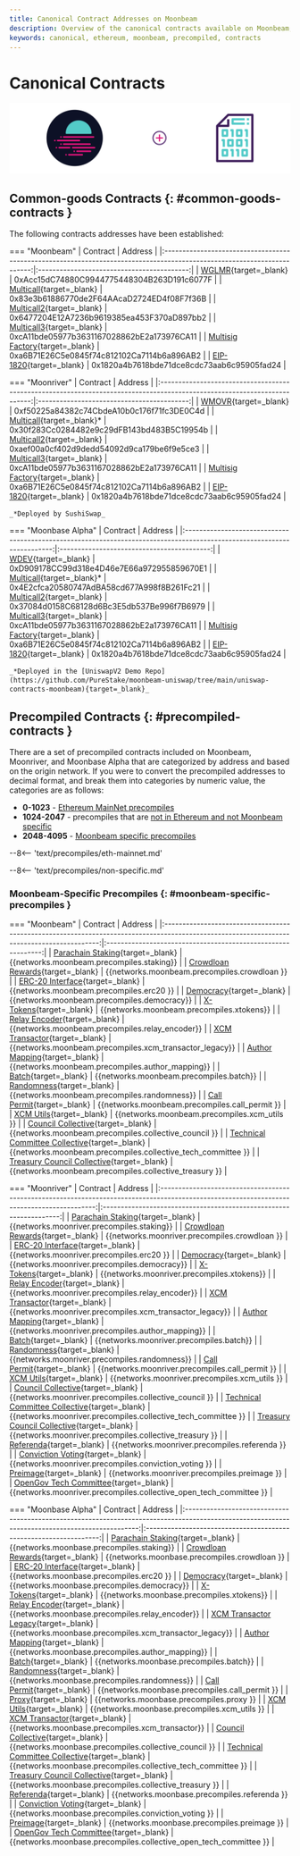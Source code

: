 ```yaml
---
title: Canonical Contract Addresses on Moonbeam
description: Overview of the canonical contracts available on Moonbeam, Moonriver, & Moonbase Alpha, including common-goods contracts and precompiles.
keywords: canonical, ethereum, moonbeam, precompiled, contracts
---
```


# Canonical Contracts

![Canonical contracts banner](/images/builders/build/canonical-contracts/canonical-contracts-banner.png)

## Common-goods Contracts {: #common-goods-contracts }

The following contracts addresses have been established:

=== "Moonbeam"
    |                                                        Contract                                                         |                  Address                   |
    |:-----------------------------------------------------------------------------------------------------------------------:|:------------------------------------------:|
    |      [WGLMR](https://moonbeam.moonscan.io/address/0xAcc15dC74880C9944775448304B263D191c6077F#code){target=_blank}       | 0xAcc15dC74880C9944775448304B263D191c6077F |
    |    [Multicall](https://moonbeam.moonscan.io/address/0x83e3b61886770de2F64AAcaD2724ED4f08F7f36B#code){target=_blank}     | 0x83e3b61886770de2F64AAcaD2724ED4f08F7f36B |
    |    [Multicall2](https://moonbeam.moonscan.io/address/0x6477204E12A7236b9619385ea453F370aD897bb2#code){target=_blank}    | 0x6477204E12A7236b9619385ea453F370aD897bb2 |
    |    [Multicall3](https://moonbeam.moonscan.io/address/0xca11bde05977b3631167028862be2a173976ca11#code){target=_blank}    | 0xcA11bde05977b3631167028862bE2a173976CA11 |
    | [Multisig Factory](https://moonbeam.moonscan.io/address/0xa6B71E26C5e0845f74c812102Ca7114b6a896AB2#code){target=_blank} | 0xa6B71E26C5e0845f74c812102Ca7114b6a896AB2 |
    |                           [EIP-1820](https://eips.ethereum.org/EIPS/eip-1820){target=_blank}                            | 0x1820a4b7618bde71dce8cdc73aab6c95905fad24 |

=== "Moonriver"
    |                                                         Contract                                                         |                  Address                   |
    |:------------------------------------------------------------------------------------------------------------------------:|:------------------------------------------:|
    |      [WMOVR](https://moonriver.moonscan.io/address/0xf50225a84382c74CbdeA10b0c176f71fc3DE0C4d#code){target=_blank}       | 0xf50225a84382c74CbdeA10b0c176f71fc3DE0C4d |
    |    [Multicall](https://moonriver.moonscan.io/address/0x30f283Cc0284482e9c29dFB143bd483B5C19954b#code){target=_blank}*    | 0x30f283Cc0284482e9c29dFB143bd483B5C19954b |
    |    [Multicall2](https://moonriver.moonscan.io/address/0xaef00a0cf402d9dedd54092d9ca179be6f9e5ce3#code){target=_blank}    | 0xaef00a0cf402d9dedd54092d9ca179be6f9e5ce3 |
    |   [Multicall3](https://moonriver.moonscan.io/address/0xca11bde05977b3631167028862be2a173976ca11#code/){target=_blank}    | 0xcA11bde05977b3631167028862bE2a173976CA11 |
    | [Multisig Factory](https://moonriver.moonscan.io/address/0xa6B71E26C5e0845f74c812102Ca7114b6a896AB2#code){target=_blank} | 0xa6B71E26C5e0845f74c812102Ca7114b6a896AB2 |
    |                            [EIP-1820](https://eips.ethereum.org/EIPS/eip-1820){target=_blank}                            | 0x1820a4b7618bde71dce8cdc73aab6c95905fad24 |

    _*Deployed by SushiSwap_

=== "Moonbase Alpha"
    |                                                        Contract                                                         |                  Address                   |
    |:-----------------------------------------------------------------------------------------------------------------------:|:------------------------------------------:|
    |       [WDEV](https://moonbase.moonscan.io/address/0xD909178CC99d318e4D46e7E66a972955859670E1#code){target=_blank}       | 0xD909178CC99d318e4D46e7E66a972955859670E1 |
    |    [Multicall](https://moonbase.moonscan.io/address/0x4E2cfca20580747AdBA58cd677A998f8B261Fc21#code){target=_blank}*    | 0x4E2cfca20580747AdBA58cd677A998f8B261Fc21 |
    |    [Multicall2](https://moonbase.moonscan.io/address/0x37084d0158C68128d6Bc3E5db537Be996f7B6979#code){target=_blank}    | 0x37084d0158C68128d6Bc3E5db537Be996f7B6979 |
    |   [Multicall3](https://moonbase.moonscan.io/address/0xca11bde05977b3631167028862be2a173976ca11#code/){target=_blank}    | 0xcA11bde05977b3631167028862bE2a173976CA11 |
    | [Multisig Factory](https://moonbase.moonscan.io/address/0xa6B71E26C5e0845f74c812102Ca7114b6a896AB2#code){target=_blank} | 0xa6B71E26C5e0845f74c812102Ca7114b6a896AB2 |
    |                           [EIP-1820](https://eips.ethereum.org/EIPS/eip-1820){target=_blank}                            | 0x1820a4b7618bde71dce8cdc73aab6c95905fad24 |

    _*Deployed in the [UniswapV2 Demo Repo](https://github.com/PureStake/moonbeam-uniswap/tree/main/uniswap-contracts-moonbeam){target=_blank}_

## Precompiled Contracts {: #precompiled-contracts }

There are a set of precompiled contracts included on Moonbeam, Moonriver, and Moonbase Alpha that are categorized by address and based on the origin network. If you were to convert the precompiled addresses to decimal format, and break them into categories by numeric value, the categories are as follows:

- **0-1023** - [Ethereum MainNet precompiles](#ethereum-mainnet-precompiles)
- **1024-2047** - precompiles that are [not in Ethereum and not Moonbeam specific](#non-moonbeam-specific-nor-ethereum-precomiles)
- **2048-4095** - [Moonbeam specific precompiles](#moonbeam-specific-precompiles)

--8<-- 'text/precompiles/eth-mainnet.md'

--8<-- 'text/precompiles/non-specific.md'

### Moonbeam-Specific Precompiles {: #moonbeam-specific-precompiles }

=== "Moonbeam"
    |                                                                  Contract                                                                  |                           Address                            |
    |:------------------------------------------------------------------------------------------------------------------------------------------:|:------------------------------------------------------------:|
    |  [Parachain Staking](https://github.com/PureStake/moonbeam/blob/master/precompiles/parachain-staking/StakingInterface.sol){target=_blank}  |          {{networks.moonbeam.precompiles.staking}}           |
    | [Crowdloan Rewards](https://github.com/PureStake/moonbeam/blob/master/precompiles/crowdloan-rewards/CrowdloanInterface.sol){target=_blank} |         {{networks.moonbeam.precompiles.crowdloan }}         |
    |         [ERC-20 Interface](https://github.com/PureStake/moonbeam/blob/master/precompiles/balances-erc20/ERC20.sol){target=_blank}          |           {{networks.moonbeam.precompiles.erc20 }}           |
    |     [Democracy](https://github.com/PureStake/moonbeam/blob/master/precompiles/pallet-democracy/DemocracyInterface.sol){target=_blank}      |         {{networks.moonbeam.precompiles.democracy}}          |
    |                [X-Tokens](https://github.com/PureStake/moonbeam/blob/master/precompiles/xtokens/Xtokens.sol){target=_blank}                |          {{networks.moonbeam.precompiles.xtokens}}           |
    |        [Relay Encoder](https://github.com/PureStake/moonbeam/blob/master/precompiles/relay-encoder/RelayEncoder.sol){target=_blank}        |       {{networks.moonbeam.precompiles.relay_encoder}}        |
    |  [XCM Transactor](https://github.com/PureStake/moonbeam/blob/master/precompiles/xcm-transactor/src/v1/XcmTransactorV1.sol){target=_blank}  |   {{networks.moonbeam.precompiles.xcm_transactor_legacy}}    |
    |  [Author Mapping](https://github.com/PureStake/moonbeam/blob/master/precompiles/author-mapping/AuthorMappingInterface.sol){target=_blank}  |       {{networks.moonbeam.precompiles.author_mapping}}       |
    |                   [Batch](https://github.com/PureStake/moonbeam/blob/master/precompiles/batch/Batch.sol){target=_blank}                    |           {{networks.moonbeam.precompiles.batch}}            |
    |            [Randomness](https://github.com/PureStake/moonbeam/blob/master/precompiles/randomness/Randomness.sol){target=_blank}            |         {{networks.moonbeam.precompiles.randomness}}         |
    |           [Call Permit](https://github.com/PureStake/moonbeam/blob/master/precompiles/call-permit/CallPermit.sol){target=_blank}           |        {{networks.moonbeam.precompiles.call_permit }}        |
    |              [XCM Utils](https://github.com/PureStake/moonbeam/blob/master/precompiles/xcm-utils/XcmUtils.sol){target=_blank}              |         {{networks.moonbeam.precompiles.xcm_utils }}         |
    |        [Council Collective](https://github.com/PureStake/moonbeam/blob/master/precompiles/collective/Collective.sol){target=_blank}        |    {{networks.moonbeam.precompiles.collective_council }}     |
    |  [Technical Committee Collective](https://github.com/PureStake/moonbeam/blob/master/precompiles/collective/Collective.sol){target=_blank}  | {{networks.moonbeam.precompiles.collective_tech_committee }} |
    |   [Treasury Council Collective](https://github.com/PureStake/moonbeam/blob/master/precompiles/collective/Collective.sol){target=_blank}    |    {{networks.moonbeam.precompiles.collective_treasury }}    |

=== "Moonriver"
    |                                                                  Contract                                                                  |                              Address                               |
    |:------------------------------------------------------------------------------------------------------------------------------------------:|:------------------------------------------------------------------:|
    |  [Parachain Staking](https://github.com/PureStake/moonbeam/blob/master/precompiles/parachain-staking/StakingInterface.sol){target=_blank}  |             {{networks.moonriver.precompiles.staking}}             |
    | [Crowdloan Rewards](https://github.com/PureStake/moonbeam/blob/master/precompiles/crowdloan-rewards/CrowdloanInterface.sol){target=_blank} |           {{networks.moonriver.precompiles.crowdloan }}            |
    |         [ERC-20 Interface](https://github.com/PureStake/moonbeam/blob/master/precompiles/balances-erc20/ERC20.sol){target=_blank}          |             {{networks.moonriver.precompiles.erc20 }}              |
    |     [Democracy](https://github.com/PureStake/moonbeam/blob/master/precompiles/pallet-democracy/DemocracyInterface.sol){target=_blank}      |            {{networks.moonriver.precompiles.democracy}}            |
    |                [X-Tokens](https://github.com/PureStake/moonbeam/blob/master/precompiles/xtokens/Xtokens.sol){target=_blank}                |             {{networks.moonriver.precompiles.xtokens}}             |
    |        [Relay Encoder](https://github.com/PureStake/moonbeam/blob/master/precompiles/relay-encoder/RelayEncoder.sol){target=_blank}        |          {{networks.moonriver.precompiles.relay_encoder}}          |
    |  [XCM Transactor](https://github.com/PureStake/moonbeam/blob/master/precompiles/xcm-transactor/src/v1/XcmTransactorV1.sol){target=_blank}  |      {{networks.moonriver.precompiles.xcm_transactor_legacy}}      |
    |  [Author Mapping](https://github.com/PureStake/moonbeam/blob/master/precompiles/author-mapping/AuthorMappingInterface.sol){target=_blank}  |         {{networks.moonriver.precompiles.author_mapping}}          |
    |                   [Batch](https://github.com/PureStake/moonbeam/blob/master/precompiles/batch/Batch.sol){target=_blank}                    |              {{networks.moonriver.precompiles.batch}}              |
    |            [Randomness](https://github.com/PureStake/moonbeam/blob/master/precompiles/randomness/Randomness.sol){target=_blank}            |           {{networks.moonriver.precompiles.randomness}}            |
    |           [Call Permit](https://github.com/PureStake/moonbeam/blob/master/precompiles/call-permit/CallPermit.sol){target=_blank}           |          {{networks.moonriver.precompiles.call_permit }}           |
    |              [XCM Utils](https://github.com/PureStake/moonbeam/blob/master/precompiles/xcm-utils/XcmUtils.sol){target=_blank}              |           {{networks.moonriver.precompiles.xcm_utils }}            |
    |        [Council Collective](https://github.com/PureStake/moonbeam/blob/master/precompiles/collective/Collective.sol){target=_blank}        |       {{networks.moonriver.precompiles.collective_council }}       |
    |  [Technical Committee Collective](https://github.com/PureStake/moonbeam/blob/master/precompiles/collective/Collective.sol){target=_blank}  |   {{networks.moonriver.precompiles.collective_tech_committee }}    |
    |   [Treasury Council Collective](https://github.com/PureStake/moonbeam/blob/master/precompiles/collective/Collective.sol){target=_blank}    |      {{networks.moonriver.precompiles.collective_treasury }}       |
    |             [Referenda](https://github.com/PureStake/moonbeam/blob/master/precompiles/referenda/Referenda.sol){target=_blank}              |           {{networks.moonriver.precompiles.referenda }}            |
    |  [Conviction Voting](https://github.com/PureStake/moonbeam/blob/master/precompiles/conviction-voting/ConvictionVoting.sol){target=_blank}  |       {{networks.moonriver.precompiles.conviction_voting }}        |
    |               [Preimage](https://github.com/PureStake/moonbeam/blob/master/precompiles/preimage/Preimage.sol){target=_blank}               |            {{networks.moonriver.precompiles.preimage }}            |
    |      [OpenGov Tech Committee](https://github.com/PureStake/moonbeam/blob/master/precompiles/collective/Collective.sol){target=_blank}      | {{networks.moonriver.precompiles.collective_open_tech_committee }} |

=== "Moonbase Alpha"
    |                                                                    Contract                                                                     |                              Address                              |
    |:-----------------------------------------------------------------------------------------------------------------------------------------------:|:-----------------------------------------------------------------:|
    |    [Parachain Staking](https://github.com/PureStake/moonbeam/blob/master/precompiles/parachain-staking/StakingInterface.sol){target=_blank}     |             {{networks.moonbase.precompiles.staking}}             |
    |   [Crowdloan Rewards](https://github.com/PureStake/moonbeam/blob/master/precompiles/crowdloan-rewards/CrowdloanInterface.sol){target=_blank}    |           {{networks.moonbase.precompiles.crowdloan }}            |
    |            [ERC-20 Interface](https://github.com/PureStake/moonbeam/blob/master/precompiles/balances-erc20/ERC20.sol){target=_blank}            |             {{networks.moonbase.precompiles.erc20 }}              |
    |        [Democracy](https://github.com/PureStake/moonbeam/blob/master/precompiles/pallet-democracy/DemocracyInterface.sol){target=_blank}        |            {{networks.moonbase.precompiles.democracy}}            |
    |                  [X-Tokens](https://github.com/PureStake/moonbeam/blob/master/precompiles/xtokens/Xtokens.sol){target=_blank}                   |             {{networks.moonbase.precompiles.xtokens}}             |
    |          [Relay Encoder](https://github.com/PureStake/moonbeam/blob/master/precompiles/relay-encoder/RelayEncoder.sol){target=_blank}           |          {{networks.moonbase.precompiles.relay_encoder}}          |
    | [XCM Transactor Legacy](https://github.com/PureStake/moonbeam/blob/master/precompiles/xcm-transactor/src/v1/XcmTransactorV1.sol){target=_blank} |      {{networks.moonbase.precompiles.xcm_transactor_legacy}}      |
    |    [Author Mapping](https://github.com/PureStake/moonbeam/blob/master/precompiles/author-mapping/AuthorMappingInterface.sol){target=_blank}     |         {{networks.moonbase.precompiles.author_mapping}}          |
    |                      [Batch](https://github.com/PureStake/moonbeam/blob/master/precompiles/batch/Batch.sol){target=_blank}                      |              {{networks.moonbase.precompiles.batch}}              |
    |              [Randomness](https://github.com/PureStake/moonbeam/blob/master/precompiles/randomness/Randomness.sol){target=_blank}               |           {{networks.moonbase.precompiles.randomness}}            |
    |             [Call Permit](https://github.com/PureStake/moonbeam/blob/master/precompiles/call-permit/CallPermit.sol){target=_blank}              |          {{networks.moonbase.precompiles.call_permit }}           |
    |                      [Proxy](https://github.com/PureStake/moonbeam/blob/master/precompiles/proxy/Proxy.sol){target=_blank}                      |             {{networks.moonbase.precompiles.proxy }}              |
    |                [XCM Utils](https://github.com/PureStake/moonbeam/blob/master/precompiles/xcm-utils/XcmUtils.sol){target=_blank}                 |           {{networks.moonbase.precompiles.xcm_utils }}            |
    |    [XCM Transactor](https://github.com/PureStake/moonbeam/blob/master/precompiles/xcm-transactor/src/v2/XcmTransactorV2.sol){target=_blank}     |         {{networks.moonbase.precompiles.xcm_transactor}}          |
    |          [Council Collective](https://github.com/PureStake/moonbeam/blob/master/precompiles/collective/Collective.sol){target=_blank}           |       {{networks.moonbase.precompiles.collective_council }}       |
    |    [Technical Committee Collective](https://github.com/PureStake/moonbeam/blob/master/precompiles/collective/Collective.sol){target=_blank}     |   {{networks.moonbase.precompiles.collective_tech_committee }}    |
    |      [Treasury Council Collective](https://github.com/PureStake/moonbeam/blob/master/precompiles/collective/Collective.sol){target=_blank}      |      {{networks.moonbase.precompiles.collective_treasury }}       |
    |                [Referenda](https://github.com/PureStake/moonbeam/blob/master/precompiles/referenda/Referenda.sol){target=_blank}                |           {{networks.moonbase.precompiles.referenda }}            |
    |    [Conviction Voting](https://github.com/PureStake/moonbeam/blob/master/precompiles/conviction-voting/ConvictionVoting.sol){target=_blank}     |       {{networks.moonbase.precompiles.conviction_voting }}        |
    |                 [Preimage](https://github.com/PureStake/moonbeam/blob/master/precompiles/preimage/Preimage.sol){target=_blank}                  |            {{networks.moonbase.precompiles.preimage }}            |
    |        [OpenGov Tech Committee](https://github.com/PureStake/moonbeam/blob/master/precompiles/collective/Collective.sol){target=_blank}         | {{networks.moonbase.precompiles.collective_open_tech_committee }} |